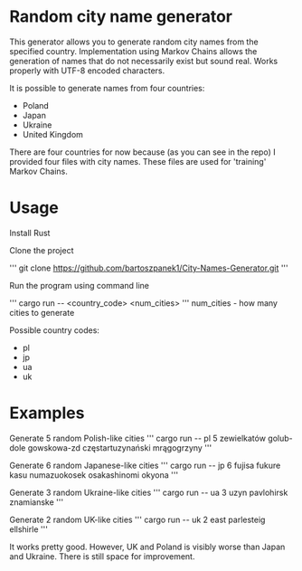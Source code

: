 # Random city name generator
This generator allows you to generate random city names from the specified country.
Implementation using Markov Chains allows the generation of names that do not necessarily exist but sound real.
Works properly with UTF-8 encoded characters.

It is possible to generate names from four countries:
  - Poland
  - Japan
  - Ukraine
  - United Kingdom
  
There are four countries for now because (as you can see in the repo) I provided four files with city names. These files are used for 'training' Markov Chains. 

# Usage

Install Rust

Clone the project

'''
git clone https://github.com/bartoszpanek1/City-Names-Generator.git
'''

Run the program using command line

'''
cargo run -- <country_code> <num_cities>
'''
num_cities - how many cities to generate

Possible country codes:
  - pl
  - jp
  - ua
  - uk
  
# Examples

Generate 5 random Polish-like cities
'''
cargo run -- pl 5
zewielkatów
golub-dole
gowskowa-zd
częstartuzynański
mrągogrzyny
'''

Generate 6 random Japanese-like cities
'''
cargo run -- jp 6
fujisa
fukure
kasu
numazuokosek
osakashinomi
okyona
'''

Generate 3 random Ukraine-like cities
'''
cargo run -- ua 3
uzyn
pavlohirsk
znamianske
'''

Generate 2 random UK-like cities
'''
cargo run -- uk 2
east parlesteig
ellshirle
'''

It works pretty good. However, UK and Poland is visibly worse than Japan and Ukraine. There is still space for improvement.
